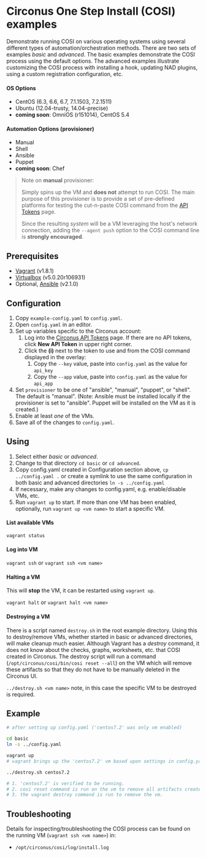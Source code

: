# Circonus One Step Install (COSI) examples

Demonstrate running COSI on various operating systems using several different types of automation/orchestration methods. There are two sets of examples *basic* and *advanced*. The basic examples demonstrate the COSI process using the default options. The advanced examples illustrate customizing the COSI process with installing a hook, updating NAD plugins, using a custom registration configuration, etc.

#### OS Options

* CentOS (6.3, 6.6, 6.7, 7.1.1503, 7.2.1511)
* Ubuntu (12.04-trusty, 14.04-precise)
* **coming soon**: OmniOS (r151014), CentOS 5.4

#### Automation Options (provisioner)

* Manual 
* Shell
* Ansible
* Puppet
* **coming soon**: Chef

> Note on **manual** provisioner:
> 
> Simply spins up the VM and **does not** attempt to run COSI. The main purpose of this provisioner is to provide a set of pre-defined platforms for testing the cut-n-paste COSI command from the [API Tokens](https://login.circonus.com/user/tokens) page. 
> 
> Since the resulting *system* will be a VM leveraging the host's network connection, adding the `--agent push` option to the COSI command line is **strongly encouraged**.

## Prerequisites

* [Vagrant](https://www.vagrantup.com/downloads.html) (v1.8.1)
* [Virtualbox](https://www.virtualbox.org/wiki/Downloads) (v5.0.20r106931)
* Optional, [Ansible](http://docs.ansible.com/ansible/intro_installation.html) (v2.1.0)


## Configuration

1. Copy `example-config.yaml` to `config.yaml`.
1. Open `config.yaml` in an editor.
1. Set up variables specific to the Circonus account:
   1. Log into the [Circonus API Tokens](https://login.circonus.com/user/tokens) page. If there are no API tokens, click **New API Token** in upper right corner.
   1. Click the **(i)** next to the token to use and from the COSI command displayed in the overlay:
      1. Copy the `--key` value, paste into `config.yaml` as the value for `api_key`
      1. Copy the `--app` value, paste into `config.yaml` as the value for `api_app`
1. Set `provisioner` to be one of "ansible", "manual", "puppet", or "shell". The default is "manual". (Note: Ansible must be installed locally if the provisioner is set to "ansible". Puppet will be installed on the VM as it is created.)
1. Enable at least *one* of the VMs.
1. Save all of the changes to `config.yaml`.


## Using

1. Select either *basic* or *advanced*.
2. Change to that directory `cd basic` or `cd advanced`.
3. Copy config.yaml created in Configuration section above, `cp ../config.yaml .` or create a symlink to use the same configuration in both basic and advanced directories `ln -s ../config.yaml`
4. If necessary, make any changes to config.yaml, e.g. enable/disable VMs, etc.
5. Run `vagrant up` to start. If more than one VM has been enabled, optionally, run `vagrant up <vm name>` to start a specific VM.

#### List available VMs

`vagrant status`

#### Log into VM

`vagrant ssh` or `vagrant ssh <vm name>`


#### Halting a VM

This will **stop** the VM, it can be restarted using `vagrant up`.

`vagrant halt` or `vagrant halt <vm name>`

#### Destroying a VM

There is a script named `destroy.sh` in the root example directory. Using this to destroy/remove VMs, whether started in basic or advanced directories, will make cleanup much easier. Although Vagrant has a *destroy* command, it does not know about the checks, graphs, worksheets, etc. that COSI created in Circonus. The destroy script will run a command (`/opt/circonus/cosi/bin/cosi reset --all`) on the VM which will remove these artifacts so that they do not have to be manually deleted in the Circonus UI.

`../destroy.sh <vm name>` note, in this case the specific VM to be destroyed is required. 

## Example

```sh
# after setting up config.yaml ('centos7.2' was only vm enabled)

cd basic
ln -s ../config.yaml

vagrant up
# vagrant brings up the 'centos7.2' vm based upon settings in config.yaml

../destroy.sh centos7.2

# 1. 'centos7.2' is verified to be running.
# 2. cosi reset command is run on the vm to remove all artifacts created in Circonus.
# 3. the vagrant destroy command is run to remove the vm.
```

## Troubleshooting

Details for inspecting/troubleshooting the COSI process can be found on the running VM (`vagrant ssh <vm name>`) in:

* `/opt/circonus/cosi/log/install.log`

